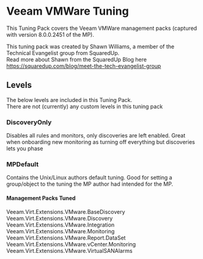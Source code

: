 # Veeam VMWare Tuning

This Tuning Pack covers the Veeam VMWare management packs (captured with version 8.0.0.2451 of the MP).

This tuning pack was created by Shawn Williams, a member of the Technical Evangelist group from SquaredUp.  
Read more about Shawn from the SquaredUp Blog here <https://squaredup.com/blog/meet-the-tech-evangelist-group>

## Levels

The below levels are included in this Tuning Pack.  
There are not (currently) any custom levels in this tuning pack

### DiscoveryOnly

Disables all rules and monitors, only discoveries are left enabled. Great when onboarding new monitoring as turning off everything but discoveries lets you phase

### MPDefault

Contains the Unix/Linux authors default tuning. Good for setting a group/object to the tuning the MP author had intended for the MP.

#### Management Packs Tuned

Veeam.Virt.Extensions.VMware.BaseDiscovery  
Veeam.Virt.Extensions.VMware.Discovery  
Veeam.Virt.Extensions.VMware.Integration  
Veeam.Virt.Extensions.VMware.Monitoring  
Veeam.Virt.Extensions.VMware.Report.DataSet  
Veeam.Virt.Extensions.VMware.vCenter.Monitoring  
Veeam.Virt.Extensions.VMware.VirtualSANAlarms  
